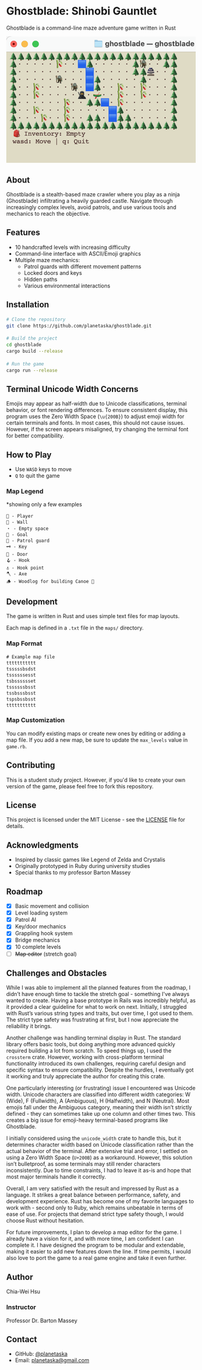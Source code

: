 # Ghostblade: Shinobi Gauntlet
Ghostblade is a command-line maze adventure game written in Rust

![Game UI](screenshots/game-ui.png)

## About
Ghostblade is a stealth-based maze crawler where you play as a ninja (Ghostblade) infiltrating a heavily guarded castle. Navigate through increasingly complex levels, avoid patrols, and use various tools and mechanics to reach the objective.

## Features
- 10 handcrafted levels with increasing difficulty
- Command-line interface with ASCII/Emoji graphics
- Multiple maze mechanics:
    - Patrol guards with different movement patterns
    - Locked doors and keys
    - Hidden paths
    - Various environmental interactions

## Installation
```bash
# Clone the repository
git clone https://github.com/planetaska/ghostblade.git

# Build the project
cd ghostblade
cargo build --release

# Run the game
cargo run --release
```

## Terminal Unicode Width Concerns
Emojis may appear as half-width due to Unicode classifications, terminal behavior, or font rendering differences. To ensure consistent display, this program uses the Zero Width Space (`\u{200B}`) to adjust emoji width for certain terminals and fonts. In most cases, this should not cause issues.
However, if the screen appears misaligned, try changing the terminal font for better compatibility.

## How to Play
- Use `WASD` keys to move
- `Q` to quit the game

### Map Legend

*showing only a few examples

```
🥷 - Player
🌲 - Wall
・ - Empty space
🏯 - Goal
🧌 - Patrol guard
🗝️ - Key
🚪 - Door
🪝 - Hook
⚓️ - Hook point
🪓 - Axe
🪵 - Woodlog for building Canoe 🛶
```

## Development
The game is written in Rust and uses simple text files for map layouts.

Each map is defined in a `.txt` file in the `maps/` directory.

### Map Format
```
# Example map file
ttttttttttt
tsssssbsdst
tssssssesst
tsbsssssset
tssssssbsst
tssbsssbsst
tspsbssbsst
ttttttttttt
```

### Map Customization

You can modify existing maps or create new ones by editing or adding a map file.
If you add a new map, be sure to update the `max_levels` value in `game.rb`.

## Contributing
This is a student study project. However, if you'd like to create your own version of the game, please feel free to fork this repository.

## License
This project is licensed under the MIT License - see the [LICENSE](LICENSE) file for details.

## Acknowledgments
- Inspired by classic games like Legend of Zelda and Crystalis
- Originally prototyped in Ruby during university studies
- Special thanks to my professor Barton Massey

## Roadmap
- [x] Basic movement and collision
- [x] Level loading system
- [x] Patrol AI
- [x] Key/door mechanics
- [x] Grappling hook system
- [x] Bridge mechanics
- [x] 10 complete levels
- [ ] ~~Map editor~~ (stretch goal)

## Challenges and Obstacles
While I was able to implement all the planned features from the roadmap, I didn’t have enough time to tackle the stretch goal - something I've always wanted to create. Having a base prototype in Rails was incredibly helpful, as it provided a clear guideline for what to work on next. Initially, I struggled with Rust’s various string types and traits, but over time, I got used to them. The strict type safety was frustrating at first, but I now appreciate the reliability it brings.

Another challenge was handling terminal display in Rust. The standard library offers basic tools, but doing anything more advanced quickly required building a lot from scratch. To speed things up, I used the `crossterm` crate. However, working with cross-platform terminal functionality introduced its own challenges, requiring careful design and specific syntax to ensure compatibility. Despite the hurdles, I eventually got it working and truly appreciate the author for creating this crate.

One particularly interesting (or frustrating) issue I encountered was Unicode width. Unicode characters are classified into different width categories: W (Wide), F (Fullwidth), A (Ambiguous), H (Halfwidth), and N (Neutral). Most emojis fall under the Ambiguous category, meaning their width isn’t strictly defined - they can sometimes take up one column and other times two. This creates a big issue for emoji-heavy terminal-based programs like Ghostblade.

I initially considered using the `unicode_width` crate to handle this, but it determines character width based on Unicode classification rather than the actual behavior of the terminal. After extensive trial and error, I settled on using a Zero Width Space (`U+200B`) as a workaround. However, this solution isn’t bulletproof, as some terminals may still render characters inconsistently. Due to time constraints, I had to leave it as-is and hope that most major terminals handle it correctly.

Overall, I am very satisfied with the result and impressed by Rust as a language. It strikes a great balance between performance, safety, and development experience. Rust has become one of my favorite languages to work with - second only to Ruby, which remains unbeatable in terms of ease of use. For projects that demand strict type safety though, I would choose Rust without hesitation.

For future improvements, I plan to develop a map editor for the game. I already have a vision for it, and with more time, I am confident I can complete it. I have designed the program to be modular and extendable, making it easier to add new features down the line. If time permits, I would also love to port the game to a real game engine and take it even further.

## Author

Chia-Wei Hsu

### Instructor

Professor Dr. Barton Massey

## Contact

- GitHub: [@planetaska](https://github.com/planetaska)
- Email: planetaska@gmail.com

